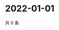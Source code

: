 # 2022-01-01

共 0 条

<!-- BEGIN WEIBO -->
<!-- 最后更新时间 Sat Jan 01 2022 12:19:25 GMT+0800 (China Standard Time) -->

<!-- END WEIBO -->
